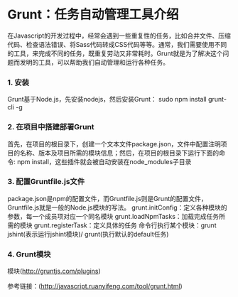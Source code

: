 Grunt：任务自动管理工具介绍
===

在Javascript的开发过程中，经常会遇到一些重复性的任务，比如合并文件、压缩代码、检查语法错误、将Sass代码转成CSS代码等等。通常，我们需要使用不同的工具，来完成不同的任务，既重复劳动又非常耗时。Grunt就是为了解决这个问题而发明的工具，可以帮助我们自动管理和运行各种任务。

### 1. 安装

Grunt基于Node.js，先安装nodejs，然后安装Grunt：
sudo npm install grunt-cli -g

### 2. 在项目中搭建部署Grunt

首先，在项目的根目录下，创建一个文本文件package.json，文件中配置注明项目的名称、版本及项目所需的模块信息；然后，在项目的根目录下运行下面的命令: npm install，这些插件就会被自动安装在node_modules子目录

### 3. 配置Gruntfile.js文件

package.json是npm的配置文件，而Gruntfile.js则是Grunt的配置文件，Gruntfile.js就是一般的Node.js模块的写法。
grunt.initConfig：定义各种模块的参数，每一个成员项对应一个同名模块
grunt.loadNpmTasks：加载完成任务所需的模块
grunt.registerTask：定义具体的任务
命令行执行某个模块：grunt jshint(表示运行jshint模块)/ grunt(执行默认的default任务)

### 4. Grunt模块

模块(http://gruntjs.com/plugins)

参考链接：(http://javascript.ruanyifeng.com/tool/grunt.html)
